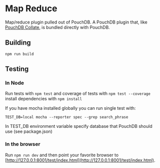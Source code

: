 Map Reduce
=====

Map/reduce plugin pulled out of PouchDB.  A PouchDB plugin that, like [PouchDB Collate](https://github.com/pouchdb/collate), is bundled directly with PouchDB.

Building
----

    npm run build

Testing
----

### In Node

Run tests with `npm test` and coverage of tests with `npm test --coverage` install dependencies with `npm install`

If you have mocha installed globally you can run single test with:
```
TEST_DB=local mocha --reporter spec --grep search_phrase
```
In TEST_DB environment variable specify database that PouchDB should use (see package.json)

### In the browser

Run `npm run dev` and then point your favorite browser to [http://127.0.0.1:8001/test/index.html](http://127.0.0.1:8001/test/index.html).

